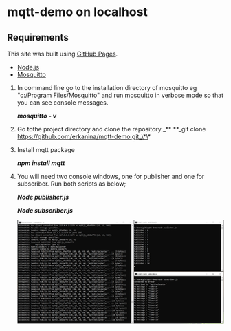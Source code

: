 # mqtt-demo on localhost

## Requirements

This site was built using [GitHub Pages](https://pages.github.com/).

- [Node.js](https://nodejs.org/en/download/)
- [Mosquitto](http://www.steves-internet-guide.com/install-mosquitto-broker/)

1. In command line go to the installation directory of mosquitto eg "c:/Program Files/Mosquitto" and run mosquitto in verbose mode so that you can see console messages.

   **_mosquitto - v_**

2. Go tothe project directory and clone the repository
   _\*\*
   \*\*\_git clone https://github.com/erkanina/mqtt-demo.git_\*\*

3. Install mqtt package

   **_npm install mqtt_**

4. You will need two console windows, one for publisher and one for subscriber. Run both scripts as below;

   **_Node publisher.js_**

   **_Node subscriber.js_**

   ![Screenshot](screenshot.jpg)
